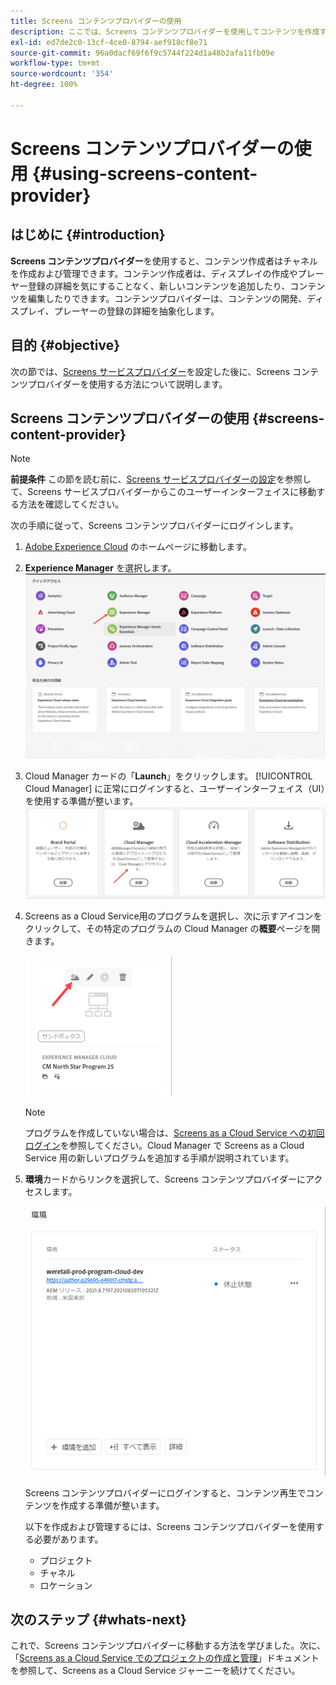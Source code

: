 ```yaml
---
title: Screens コンテンツプロバイダーの使用
description: ここでは、Screens コンテンツプロバイダーを使用してコンテンツを作成する方法について説明します。
exl-id: ed7de2c0-13cf-4ce0-8794-aef918cf8e71
source-git-commit: 96a0dacf69f6f9c5744f224d1a48b2afa11fb09e
workflow-type: tm+mt
source-wordcount: '354'
ht-degree: 100%

---
```


# Screens コンテンツプロバイダーの使用 {#using-screens-content-provider}

## はじめに {#introduction}

**Screens コンテンツプロバイダー**&#x200B;を使用すると、コンテンツ作成者はチャネルを作成および管理できます。コンテンツ作成者は、ディスプレイの作成やプレーヤー登録の詳細を気にすることなく、新しいコンテンツを追加したり、コンテンツを編集したりできます。コンテンツプロバイダーは、コンテンツの開発、ディスプレイ、プレーヤーの登録の詳細を抽象化します。

## 目的 {#objective}

次の節では、[Screens サービスプロバイダー](https://experienceleague.adobe.com/docs/experience-manager-cloud-service/screens-as-cloud-service/configure-screens-cloud/navigating-to-screens-services-provider.html?lang=ja)を設定した後に、Screens コンテンツプロバイダーを使用する方法について説明します。

## Screens コンテンツプロバイダーの使用 {#screens-content-provider}

>[!NOTE]
>**前提条件**
>この節を読む前に、[Screens サービスプロバイダーの設定](https://experienceleague.adobe.com/docs/experience-manager-cloud-service/screens-as-cloud-service/configure-screens-cloud/navigating-to-screens-services-provider.html?lang=ja)を参照して、Screens サービスプロバイダーからこのユーザーインターフェイスに移動する方法を確認してください。

次の手順に従って、Screens コンテンツプロバイダーにログインします。

1. [Adobe Experience Cloud](https://experience.adobe.com) のホームページに移動します。

1. **Experience Manager** を選択します。
   ![](/help/implementing/cloud-manager/getting-access-to-aem-in-cloud/assets/landing-page1.png)

1. Cloud Manager カードの「**Launch**」をクリックします。
[!UICONTROL Cloud Manager] に正常にログインすると、ユーザーインターフェイス（UI）を使用する準備が整います。
   ![](/help/implementing/cloud-manager/getting-access-to-aem-in-cloud/assets/landing-page2.png)

1. Screens as a Cloud Service用のプログラムを選択し、次に示すアイコンをクリックして、その特定のプログラムの Cloud Manager の&#x200B;**概要**&#x200B;ページを開きます。

   ![](/help/screens-cloud/assets/configure/screens-cp-1.png)

   >[!NOTE]
   >プログラムを作成していない場合は、[Screens as a Cloud Service への初回ログイン](https://experienceleague.adobe.com/docs/experience-manager-cloud-service/screens-as-cloud-service/onboarding-screens-cloud/first-time-login-screens-cloud.html?lang=ja)を参照してください。Cloud Manager で Screens as a Cloud Service 用の新しいプログラムを追加する手順が説明されています。


1. **環境**&#x200B;カードからリンクを選択して、Screens コンテンツプロバイダーにアクセスします。

   ![](/help/screens-cloud/assets/configure/screens-cp-2.png)

   Screens コンテンツプロバイダーにログインすると、コンテンツ再生でコンテンツを作成する準備が整います。

   以下を作成および管理するには、Screens コンテンツプロバイダーを使用する必要があります。

   * プロジェクト
   * チャネル
   * ロケーション

## 次のステップ {#whats-next}

これで、Screens コンテンツプロバイダーに移動する方法を学びました。次に、「[Screens as a Cloud Service でのプロジェクトの作成と管理](https://experienceleague.adobe.com/docs/experience-manager-cloud-service/screens-as-cloud-service/create-content/creating-projects-screens-cloud.html?lang=ja)」ドキュメントを参照して、Screens as a Cloud Service ジャーニーを続けてください。
